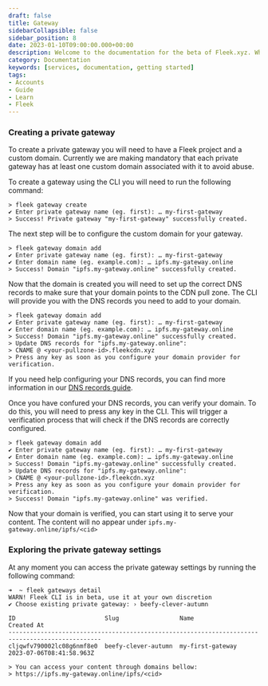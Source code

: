 ```yaml
---
draft: false
title: Gateway
sidebarCollapsible: false
sidebar_position: 8
date: 2023-01-10T09:00:00.000+00:00
description: Welcome to the documentation for the beta of Fleek.xyz. Whether you are an expert or an absolute beginner, you'll find your answers here.
category: Documentation
keywords: [services, documentation, getting started]
tags:
- Accounts
- Guide
- Learn
- Fleek
---
```


### Creating a private gateway

To create a private gateway you will need to have a Fleek project and a custom domain. Currently we are making mandatory that each private gateway has at least one custom domain associated with it to avoid abuse.

To create a gateway using the CLI you will need to run the following command:

```shellscript filename="Creating a Gateway" copy
> fleek gateway create
✔ Enter private gateway name (eg. first): … my-first-gateway
> Success! Private gateway "my-first-gateway" successfully created.
```

The next step will be to configure the custom domain for your gateway. 

```shellscript filename="Configuring the custom domain" copy
> fleek gateway domain add
✔ Enter private gateway name (eg. first): … my-first-gateway
✔ Enter domain name (eg. example.com): … ipfs.my-gateway.online
> Success! Domain "ipfs.my-gateway.online" successfully created.   
```

Now that the domain is created you will need to set up the correct DNS records to make sure that your domain points to the CDN pull zone. The CLI will provide you with the DNS records you need to add to your domain.

```shellscript  filename="Setting up the DNS records" copy
> fleek gateway domain add
✔ Enter private gateway name (eg. first): … my-first-gateway
✔ Enter domain name (eg. example.com): … ipfs.my-gateway.online
> Success! Domain "ipfs.my-gateway.online" successfully created.
> Update DNS records for "ipfs.my-gateway.online":
> CNAME @ <your-pullzone-id>.fleekcdn.xyz
> Press any key as soon as you configure your domain provider for verification.
```

If you need help configuring your DNS records, you can find more information in our [DNS records guide](/guides/dns-records).

Once you have confured your DNS records, you can verify your domain. To do this, you will need to press any key in the CLI. This will trigger a verification process that will check if the DNS records are correctly configured.

```shellscript filename="Finish" copy
> fleek gateway domain add
✔ Enter private gateway name (eg. first): … my-first-gateway
✔ Enter domain name (eg. example.com): … ipfs.my-gateway.online
> Success! Domain "ipfs.my-gateway.online" successfully created.
> Update DNS records for "ipfs.my-gateway.online":
> CNAME @ <your-pullzone-id>.fleekcdn.xyz
> Press any key as soon as you configure your domain provider for verification.
> Success! Domain "ipfs.my-gateway.online" was verified.    
```

Now that your domain is verified, you can start using it to serve your content. The content will no appear under `ipfs.my-gateway.online/ipfs/<cid>`

### Exploring the private gateway settings

At any moment you can access the private gateway settings by running the following command:

```shellscript filename="Gateway settings" copy
➜  ~ fleek gateways detail
WARN! Fleek CLI is in beta, use it at your own discretion
✔ Choose existing private gateway: › beefy-clever-autumn

ID                         Slug                 Name                    Created At              
------------------------------------------------------------------------------------------------
cljqwfv790002lc08g6nmf8e0  beefy-clever-autumn  my-first-gateway  2023-07-06T08:41:58.963Z

> You can access your content through domains bellow:
> https://ipfs.my-gateway.online/ipfs/<cid>
```